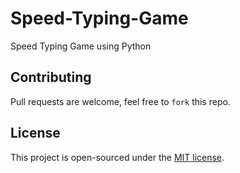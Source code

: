 # Speed-Typing-Game
Speed Typing Game using Python


## Contributing
Pull requests are welcome, feel free to ```fork``` this repo.

## License
This project is open-sourced under the [MIT license]().
